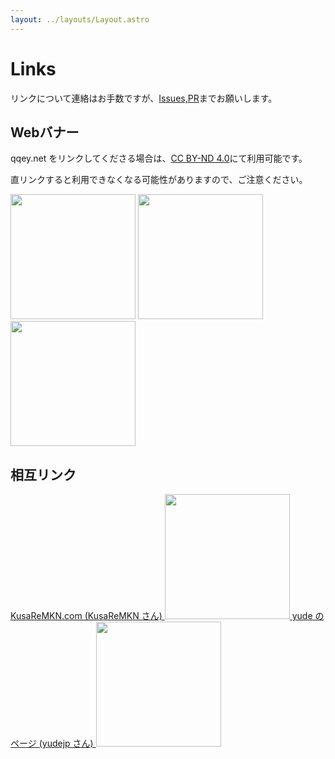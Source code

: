 ```yaml
---
layout: ../layouts/Layout.astro
---
```


# Links

リンクについて連絡はお手数ですが、[Issues,PR](https://github.com/hihumikan/astro-pf)までお願いします。

## Webバナー

qqey.net をリンクしてくださる場合は、[CC BY-ND 4.0](https://creativecommons.org/licenses/by-nd/4.0/deed.ja)にて利用可能です。

直リンクすると利用できなくなる可能性がありますので、ご注意ください。

<img src="/banner/png/Banner-icon1.png/" width="200">

<img src="/banner/png/Banner1.png/" width="200">

<img src="/banner/png/Banner2.png/" width="200">


## 相互リンク

<a href="https://kusaremkn.com/">
    KusaReMKN.com (KusaReMKN さん)
    <img src="/banner/webp/kusaremkn.webp" width="200">
</a>

<a href="https://yude.jp/">
    yude のページ (yudejp さん)
    <img src="/banner/png/yudejp.png" width="200">
</a>

<div class="mb-72"></div>
<div class="mb-72"></div>
